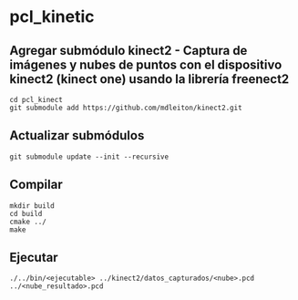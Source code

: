 pcl_kinetic
===========


Agregar submódulo kinect2 - Captura de imágenes y nubes de puntos con el dispositivo kinect2 (kinect one) usando la librería freenect2  
-------------------------

	cd pcl_kinect
	git submodule add https://github.com/mdleiton/kinect2.git

Actualizar submódulos
---------------------

	git submodule update --init --recursive


Compilar
--------

	mkdir build
    cd build
	cmake ../
    make


Ejecutar 
--------
	./../bin/<ejecutable> ../kinect2/datos_capturados/<nube>.pcd  ../<nube_resultado>.pcd

